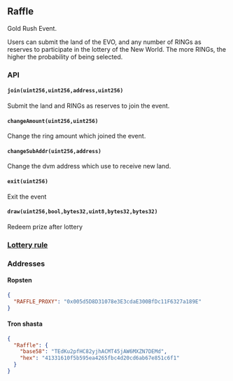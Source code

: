 ## Raffle

Gold Rush Event.  

Users can submit the land of the EVO, and any number of RINGs as reserves to participate in the lottery of the New World. The more RINGs, the higher the probability of being selected. 

### API

#### `join(uint256,uint256,address,uint256)`
Submit the land and RINGs as reserves to join the event. 

#### `changeAmount(uint256,uint256)`
Change the ring amount which joined the event.

#### `changeSubAddr(uint256,address)`
Change the dvm address which use to receive new land.

#### `exit(uint256)`
Exit the event

#### `draw(uint256,bool,bytes32,uint8,bytes32,bytes32)`
Redeem prize after lottery

### [Lottery rule](./Lottery-en.md)

### Addresses

#### Ropsten
```json
{
  "RAFFLE_PROXY": "0x005d5D8D31078e3E3cdaE300BfDc11F6327a189E"
}
```

#### Tron shasta
```json
{
  "Raffle": {
  	"base58": "TEdKu2pfHC82yjhACMT45jAW6MXZN7DEMd",
	"hex": "41331610f5b595ea4265fbc4d20cd6ab67e851c6f1"
  } 
}
```
